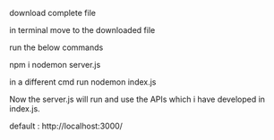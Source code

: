 download complete file 

in terminal move to the downloaded file 

run the below commands

npm i 
nodemon server.js 

in a different cmd run
nodemon index.js

Now the server.js will run and use the APIs which i have developed in index.js.

default : http://localhost:3000/
